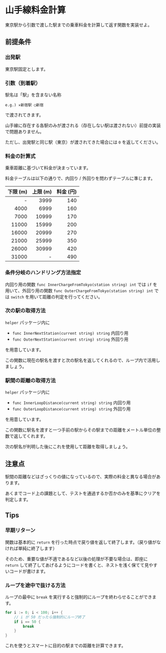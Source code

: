 # 山手線料金計算

東京駅から引数で渡した駅までの乗車料金を計算して返す関数を実装せよ。

## 前提条件

### 出発駅

東京駅固定とします。

### 引数（到着駅）

駅名は「駅」を含まない名称

`e.g.) ✕新宿駅 ◯新宿`

で渡されてきます。

山手線に存在する各駅のみが渡される（存在しない駅は渡されない）前提の実装で問題ありません。

ただし、出発駅と同じ駅（東京）が渡されてきた場合には `0` を返してください。

### 料金の計算式

乗車距離に基づいて料金が決まっています。

料金テーブルは以下の通りで、内回り / 外回りを問わずテーブルに準じます。

| 下限 (m) | 上限 (m) | 料金 (円) |
| -------: | -------: | --------: |
|        - |     3999 |       140 |
|     4000 |     6999 |       160 |
|     7000 |    10999 |       170 |
|    11000 |    15999 |       200 |
|    16000 |    20999 |       270 |
|    21000 |    25999 |       350 |
|    26000 |    30999 |       420 |
|    31000 |        - |       490 |

### 条件分岐のハンドリング方法指定

内回り用の関数 `func InnerChargeFromTokyo(station string) int` では `if` を用いて、外回り用の関数 `func OuterChargeFromTokyo(station string) int` では `switch` を用いて距離の判定を行ってください。

### 次の駅の取得方法

`helper` パッケージ内に

- `func InnerNextStation(current string) string` 内回り用
- `func OuterNextStation(current string) string` 外回り用

を用意しています。

この関数に現在の駅名を渡すと次の駅名を返してくれるので、ループ内で活用しましょう。

### 駅間の距離の取得方法

`helper` パッケージ内に

- `func InnerLoopDistance(current string) string` 内回り用
- `func OuterLoopDistance(current string) string` 外回り用

を用意しています。

この関数に駅名を渡すと一つ手前の駅からその駅までの距離をメートル単位の整数で返してくれます。

次の駅名が判明した後にこれを使用して距離を取得しましょう。

## 注意点

駅間の距離などはざっくりの値になっているので、実際の料金と異なる場合があります。

あくまでコード上の課題として、テストを通過するか否かのみを基準にクリアを判定します。

## Tips

### 早期リターン

関数は基本的に `return` を行った時点で戻り値を返して終了します。（戻り値がなければ単純に終了します）

そのため、重要な値が不適であるなど以後の処理が不要な場合は、即座に `return` して終了してあげるようにコードを書くと、ネストを浅く保てて見やすいコードが書けます。

### ループを途中で抜ける方法

ループの最中に `break` を実行すると強制的にループを終わらせることができます。

```go
for i := 0; i < 100; i++ {
    // i が 50 だったら強制的にループ終了
    if i == 50 {
        break
    }
}
```

これを使うとスマートに目的の駅までの距離を計算できます。
